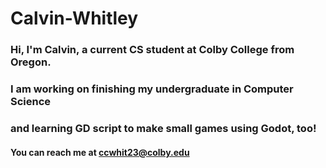# Calvin-Whitley
### Hi, I'm Calvin, a current CS student at Colby College from Oregon.
### I am working on finishing my undergraduate in Computer Science
### and learning GD script to make small games using Godot, too!
#### You can reach me at ccwhit23@colby.edu
